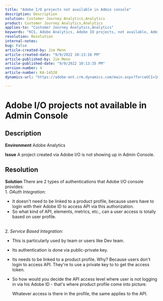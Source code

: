 ```yaml
---
title: "Adobe I/O projects not available in Admin console"
description: Description
solution: Customer Journey Analytics,Analytics
product: Customer Journey Analytics,Analytics
applies-to: "Customer Journey Analytics,Analytics"
keywords: "KCS, Adobe Analytics, Adobe IO projects, not available, Admin Console, OAuth Integration, Service Based Integration"
resolution: Resolution
internal-notes: 
bug: False
article-created-by: Jim Menn
article-created-date: "9/9/2022 10:13:16 PM"
article-published-by: Jim Menn
article-published-date: "9/9/2022 10:13:35 PM"
version-number: 4
article-number: KA-14528
dynamics-url: "https://adobe-ent.crm.dynamics.com/main.aspx?forceUCI=1&pagetype=entityrecord&etn=knowledgearticle&id=79289e96-8c30-ed11-9db1-0022480866ad"

---
```

# Adobe I/O projects not available in Admin Console

## Description


<b>Environment</b>
 Adobe Analytics

<b>Issue</b>
 A project created via Adobe I/O is not showing up in Admin Console.


## Resolution


<b>Solution</b>
There are 2 types of authentications that Adobe I/O console provides:
<br>1. *OAuth Integration:*
- It doesn't need to be linked to a product profile, because users have to login with their Adobe ID to access API via this authorization.
- So what kind of API, elements, metrics, etc., can a user access is totally based on user profile.

<br>2. *Service Based Integration:*
- This is particularly used by team or users like Dev team.


- Its authentication is done via public-private key.


- Its needs to be linked to a product profile. Why? Because users don't login to access API. They're to use a private key to to get the access token.
- So how would you decide the API access level where user is not logging in via his Adobe ID - that's where product profile come into picture.

   Whatever access is there in the profile, the same applies to the API.



